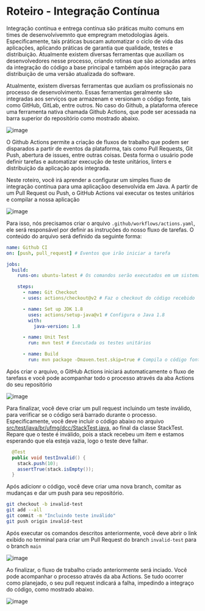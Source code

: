 # Roteiro - Integração Contínua

Integração contínua e entrega contínua são práticas muito comuns em times de desenvolvivemnto que empregram metodologias ágeis. Especificamente, tais práticas buscam automatizar o ciclo de vida das aplicações, aplicando práticas de garantia que qualidade, testes e distribuição. Atualmente existem diversas ferramentas que auxiliam os desenvolvedores nesse processo, criando rotinas que são acionadas antes da integração do código a base principal e também após integração para distribuição de uma versão atualizada do software. 

Atualmente, existem diversas ferramentas que auxliam os profissionais no processo de desenvolvimento. Essas ferramentas geralmente são integradas aos serviços que armazenam e versionam o código fonte, tais como GitHub, GitLab, entre outros. No caso do Github, a plataforma oferece uma ferramenta nativa chamada Github Actions, que pode ser acessada na barra superior do repositório como mostrado abaixo.

![image](https://user-images.githubusercontent.com/7620947/109080916-232f8200-76e0-11eb-8d02-9ca9f518cea2.png)

O Github Actions permite a criação de fluxos de trabalho que podem ser disparados a partir de eventos da plataforma, tais como Pull Requests, Git Push, abertura de issues, entre outras coisas. Desta forma o usuário pode definir tarefas e automatizar execução de teste unitários, linters e distribuição da aplicação após integrada.

Neste roteiro, você irá aprender a configurar um simples fluxo de integração contínua para uma aplicaçãoo desenvolvida em Java. A partir de um Pull Request ou Push, o GitHub Actions vai executar os testes unitários e compilar a nossa aplicação

![image](https://user-images.githubusercontent.com/7620947/109091107-f2a51380-76f2-11eb-9004-ecfbdc2d0e64.png)

Para isso, nós precisamos criar o arquivo `.github/workflows/actions.yaml`, ele será responsável por definir as instruções do nosso fluxo de tarefas. O conteúdo do arquivo será definido da seguinte forma:

```yaml
name: Github CI
on: [push, pull_request] # Eventos que irão iniciar a tarefa

jobs:
  build:
    runs-on: ubuntu-latest # Os comandos serão executados em um sistema operacional Linux

    steps:
      - name: Git Checkout
      - uses: actions/checkout@v2 # Faz o checkout do código recebido

      - name: Set up JDK 1.8
        uses: actions/setup-java@v1 # Configura o Java 1.8
        with:
          java-version: 1.8

      - name: Unit Test
        run: mvn test # Executada os testes unitários

      - name: Build
        run: mvn package -Dmaven.test.skip=true # Compila o código fonte
```

Após criar o arquivo, o GitHub Actions iniciará automaticamente o fluxo de tarefass e você pode acompanhar todo o processo através da aba Actions do seu repositório

![image](https://user-images.githubusercontent.com/7620947/109092561-8677df00-76f5-11eb-9db1-b2409505b721.png)

Para finalizar, você deve criar um pull request incluindo um teste inválido, para verificar se o código será barrado durante o processo. Especificamente, você deve incluir o código abaixo no arquivo [src/test/java/br/ufmg/dcc/StackTest.java](https://github.com/rodrigo-brito/roteiro-github-actions/blob/main/src/test/java/br/ufmg/dcc/StackTest.java), ao final da classe StackTest. Repare que o teste é inválido, pois a stack recebeu um item e estamos esperando que ela esteja vazia, logo o teste deve falhar.

```java
  @Test
  public void testInvalid() {
    stack.push(10);
    assertTrue(stack.isEmpty());
  }
```

Após adicionr o código, você deve criar uma nova branch, comitar as mudanças e dar um push para seu repositório.

```bash
git checkout -b invalid-test
git add --all
git commit -m "Incluindo teste inválido"
git push origin invalid-test
```

Após executar os comandos descritos anteriormente, você deve abrir o link exibido no terminal para criar um Pull Request do branch `invalid-test` para o branch `main`

![image](https://user-images.githubusercontent.com/7620947/109094738-3ef35200-76f9-11eb-9270-0fd5dec553eb.png)


Ao finalizar, o fluxo de trabalho criado anteriormente será inciado. Você pode acompanhar o processo através da aba Actions.
Se tudo ocorrer como planejado, o seu pull request indicará a falha, impedindo a integraço do código, como mostrado abaixo.

![image](https://user-images.githubusercontent.com/7620947/109094542-e623b980-76f8-11eb-89f9-a93c2aaf2eff.png)

